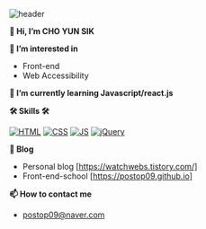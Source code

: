 ![header](https://capsule-render.vercel.app/api?type=Waving&color=auto&height=300&section=header&text=Challenge&fontSize=70)





**👋 Hi, I’m CHO YUN SIK**

**👀 I’m interested in**
- Front-end
- Web Accessibility

**🌱 I’m currently learning Javascript/react.js**

**🛠 Skills 🛠**

[![HTML](https://img.shields.io/badge/HTML-E34F26?style=flat-square&logo=HTML5&logoColor=black)](github.com/Joowon0220/TODO-List)
[![CSS](https://img.shields.io/badge/CSS-1572B6?style=flat-square&logo=CSS3&logoColor=black)](github.com/Joowon0220/TODO-List)
[![JS](https://img.shields.io/badge/JavaScript-F7DF1E?style=flat-square&logo=JavaScript&logoColor=black)](github.com/Joowon0220/TODO-List)
[![jQuery](https://img.shields.io/badge/jQuery-0769AD?style=flat-square&logo=jQuery&logoColor=black)](github.com/Joowon0220/TODO-List)

**👀 Blog**

- Personal blog [https://watchwebs.tistory.com/]
- Front-end-school [https://postop09.github.io]

**📫 How to contact me**
- postop09@naver.com



<!---
postop09/postop09 is a ✨ special ✨ repository because its `README.md` (this file) appears on your GitHub profile.
You can click the Preview link to take a look at your changes.
--->
